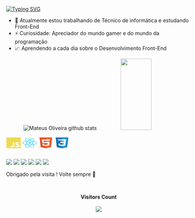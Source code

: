 [![Typing SVG](https://readme-typing-svg.herokuapp.com/?color=00bfbf&size=35&center=true&vCenter=true&width=1000&lines=HELLO,+MY+NAME+is+Mateus+Oliveira;I'm+29+years+old;I+from+Brasil,+MG;Be+Welcome!+:%29)](https://git.io/typing-svg)


- 🔭 Atualmente estou trabalhando de Técnico de informática e estudando Front-End
- ⚡ Curiosidade: Apreciador do mundo gamer e do mundo da programação
- 📈 Aprendendo a cada dia sobre o Desenvolvimento Front-End

 
 
<div align="center">  
  <img width="49%" height="195px" src="https://github-readme-stats.vercel.app/api?username=teussharke&show_icons=true&theme=radical)/api?username=teussharke&show_icons=true&count_private=true&hide_border=true&title_color=00bfbf&icon_color=00bfbf&text_color=c9d1d9&bg_color=0d1117" alt="Mateus Oliveira github stats" /> 
  <img width="41%" height="195px" src="https://github-readme-stats.vercel.app/api/top-langs/?username=teussharke&layout=compact" />
</div>

 <div style="display: inline_block"><br>
  <img align="center" alt="Rafa-Js" height="30" width="40" src="https://raw.githubusercontent.com/devicons/devicon/master/icons/javascript/javascript-plain.svg">
  <img align="center" alt="Rafa-Ts" height="30" width="40" src="https://raw.githubusercontent.com/devicons/devicon/master/icons/react/react-original.svg">
  <img align="center" alt="Rafa-HTML" height="30" width="40" src="https://raw.githubusercontent.com/devicons/devicon/master/icons/html5/html5-original.svg">
  <img align="center" alt="Rafa-CSS" height="30" width="40" src="https://raw.githubusercontent.com/devicons/devicon/master/icons/css3/css3-original.svg">
</div>
 
 ##
<div> 
  <a href="https://www.youtube.com/channel/UC_X3dbSlJ0x6jrrM6E1TJnQ/videos" target="_blank"><img src="https://img.shields.io/badge/YouTube-FF0000?style=for-the-badge&logo=youtube&logoColor=white" target="_blank"></a>
  <a href="https://instagram.com/teusoliveirah" target="_blank"><img src="https://img.shields.io/badge/-Instagram-%23E4405F?style=for-the-badge&logo=instagram&logoColor=white" target="_blank"></a>
 	<a href="https://www.twitch.tv/teus_soltelli" target="_blank"><img src="https://img.shields.io/badge/Twitch-9146FF?style=for-the-badge&logo=twitch&logoColor=white" target="_blank"></a>
 <a href="https://discord.gg/CaRzs3a4qG" target="_blank"><img src="https://img.shields.io/badge/Discord-7289DA?style=for-the-badge&logo=discord&logoColor=white" target="_blank"></a> 
  <a href = "mailto:teussharke@gmail.com"><img src="https://img.shields.io/badge/-Gmail-%23333?style=for-the-badge&logo=gmail&logoColor=white" target="_blank"></a>
  <a href="https://www.linkedin.com/in/teusoliveirati/" target="_blank"><img src="https://img.shields.io/badge/-LinkedIn-%230077B5?style=for-the-badge&logo=linkedin&logoColor=white" target="_blank"></a> 

 
</div>

 Obrigado pela visita ! Volte sempre 🚀
 
  <div align="center">
<br><p align="centre"><b>Visitors Count</b></p>  
<p align="center"><img align="center" src="https://profile-counter.glitch.me/{teussharke}/count.svg" /></p> 
<br></div>
<!---
teussharke/teussharke is a ✨ special ✨ repository because its `README.md` (this file) appears on your GitHub profile.
You can click the Preview link to take a look at your changes.
--->
